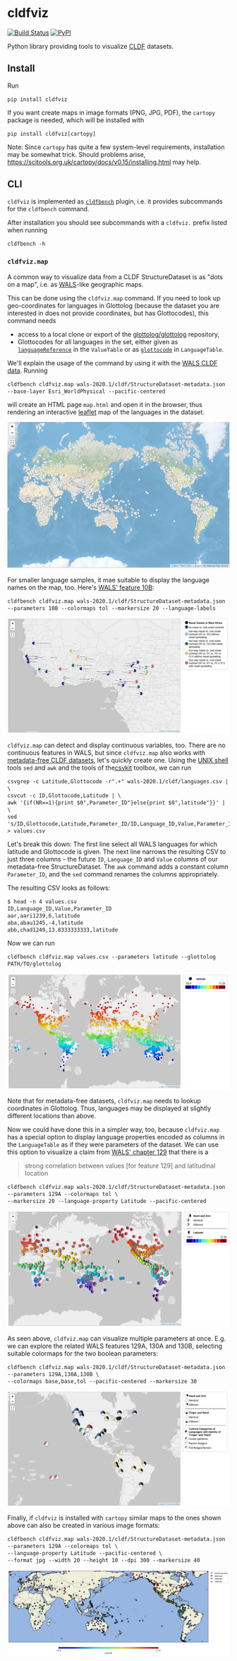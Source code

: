 # cldfviz

[![Build Status](https://github.com/cldf/cldfviz/workflows/tests/badge.svg)](https://github.com/cldf/cldfviz/actions?query=workflow%3Atests)
[![PyPI](https://img.shields.io/pypi/v/cldfviz.svg)](https://pypi.org/project/cldfviz)

Python library providing tools to visualize [CLDF](https://cldf.clld.org) datasets.


## Install

Run
```shell
pip install cldfviz
```
If you want create maps in image formats (PNG, JPG, PDF), the `cartopy` package is needed,
which will be installed with
```shell
pip install cldfviz[cartopy]
```
Note: Since `cartopy` has quite a few system-level requirements, installation may be somewhat trick. Should
problems arise, https://scitools.org.uk/cartopy/docs/v0.15/installing.html may help.


## CLI

`cldfviz` is implemented as [`cldfbench`](https://github.com/cldf/cldfbench)
plugin, i.e. it provides subcommands for the `cldfbench` command.

After installation you should see subcommands with a `cldfviz.` prefix
listed when running
```shell
cldfbench -h
```


### `cldfviz.map`

A common way to visualize data from a CLDF StructureDataset is as "dots on a map",
i.e. as [WALS](https://wals.info)-like geographic maps.

This can be done using the `cldfviz.map` command. If you need to look up geo-coordinates
for languages in Glottolog (because the dataset you are interested in does not provide coordinates,
but has Glottocodes), this command needs 
- access to a local clone or export of the [glottolog/glottolog](https://github.com/glottolog/glottolog)
repository,
- Glottocodes for all languages in the set, either given as [`languageReference`](https://cldf.clld.org/v1.0/terms.rdf#languageReference)
  in the `ValueTable` or as [`glottocode`](https://cldf.clld.org/v1.0/terms.rdf#glottocode) in `LanguageTable`.
  
We'll explain the usage of the command by using it with the [WALS CLDF data](https://github.com/cldf-datasets/wals/releases/tag/v2020.1).
Running
```shell
cldfbench cldfviz.map wals-2020.1/cldf/StructureDataset-metadata.json --base-layer Esri_WorldPhysical --pacific-centered
```
will create an HTML page `map.html` and open it in the browser, thus rendering an interactive [leaflet](https://leafletjs.com/)
map of the languages in the dataset.

![WALS languages](docs/wals_languages.jpg)

For smaller language samples, it mae suitable to display the language names on the map, too. Here's [WALS' feature 10B](https://wals.info/feature/10B):
```shell
cldfbench cldfviz.map wals-2020.1/cldf/StructureDataset-metadata.json --parameters 10B --colormaps tol --markersize 20 --language-labels
```
![WALS 10B](docs/wals_10B.jpg)

`cldfviz.map` can detect and display continuous variables, too. There are no continuous features in WALS, but since
`cldfviz.map` also works with 
[metadata-free CLDF datasets](https://github.com/cldf/cldf/blob/master/README.md#metadata-free-conformance), let's
quickly create one. Using the [UNIX shell](https://swcarpentry.github.io/shell-novice/) tools `sed` and `awk` and the 
tools of the[csvkit](https://csvkit.readthedocs.io/en/latest/) toolbox, we
can run
```shell
csvgrep -c Latitude,Glottocode -r".+" wals-2020.1/cldf/languages.csv | \
csvcut -c ID,Glottocode,Latitude | \
awk '{if(NR==1){print $0",Parameter_ID"}else{print $0",latitude"}}' | \
sed 's/ID,Glottocode,Latitude,Parameter_ID/ID,Language_ID,Value,Parameter_ID/g' > values.csv
```
Let's break this down: The first line select all WALS languages for which latitude and Glottocode is given.
The next line narrows the resulting CSV to just three columns - the future `ID`, `Language_ID` and `Value`
columns of our metadata-free StructureDataset. The `awk` command adds a constant column `Parameter_ID`,
and the `sed` command renames the columns appropriately.

The resulting CSV looks as follows:
```shell
$ head -n 4 values.csv 
ID,Language_ID,Value,Parameter_ID
aar,aari1239,6,latitude
aba,abau1245,-4,latitude
abb,chad1249,13.8333333333,latitude
```

Now we can run
```shell
cldfbench cldfviz.map values.csv --parameters latitude --glottolog PATH/TO/glottolog
```
![WALS latitudes](docs/wals_latitude.jpg)

Note that for metadata-free datasets, `cldfviz.map` needs to lookup coordinates in Glottolog. Thus, languages
may be displayed at slightly different locations than above.

Now we could have done this in a simpler way, too, because `cldfviz.map` has a special option to display language
properties encoded as columns in the `LanguageTable` as if they were parameters of the dataset. We can use this
option to visualize a claim from [WALS' chapter 129](https://wals.info/chapter/129) that there is a

> strong correlation between values [for feature 129] and latitudinal location

```shell
cldfbench cldfviz.map wals-2020.1/cldf/StructureDataset-metadata.json --parameters 129A --colormaps tol \
--markersize 20 --language-property Latitude --pacific-centered
```
![WALS 129A and latitude](docs/wals_latitude_handandarm.jpg)

As seen above, `cldfviz.map` can visualize multiple parameters at once. E.g. we can explore the related WALS
features 129A, 130A and 130B, selecting suitable colormaps for the two boolean parameters:
```shell
cldfbench cldfviz.map wals-2020.1/cldf/StructureDataset-metadata.json --parameters 129A,130A,130B \
--colormaps base,base,tol --pacific-centered --markersize 30 
```

![WALS 129A, 130A and 130B](docs/wals_129A_130A_130B.jpg)

Finally, if `cldfviz` is installed with `cartopy` similar maps to the ones shown above can also be created
in various image formats:
```shell
cldfbench cldfviz.map wals-2020.1/cldf/StructureDataset-metadata.json --parameters 129A --colormaps tol \
--language-property Latitude --pacific-centered \
--format jpg --width 20 --height 10 --dpi 300 --markersize 40
```
![WALS 129A and latitude](docs/wals_latitude_handandarm_2.jpg)
